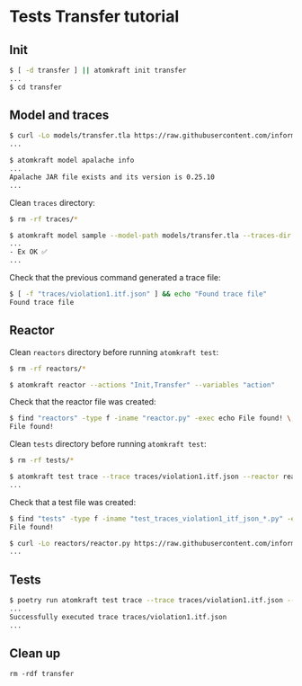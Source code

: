 # Tests Transfer tutorial

## Init

```sh
$ [ -d transfer ] || atomkraft init transfer
...
$ cd transfer
```

## Model and traces

<!-- $MDX dir=transfer -->
```sh
$ curl -Lo models/transfer.tla https://raw.githubusercontent.com/informalsystems/atomkraft/dev/examples/cosmos-sdk/transfer/transfer.tla
...
```

```sh
$ atomkraft model apalache info
...
Apalache JAR file exists and its version is 0.25.10
...
```

Clean `traces` directory:

<!-- $MDX dir=transfer -->
```sh
$ rm -rf traces/*
```

<!-- $MDX dir=transfer -->
```sh
$ atomkraft model sample --model-path models/transfer.tla --traces-dir traces --examples Ex
...
- Ex OK ✅
...
```

Check that the previous command generated a trace file:

<!-- $MDX dir=transfer -->
```sh
$ [ -f "traces/violation1.itf.json" ] && echo "Found trace file"
Found trace file
```

## Reactor

Clean `reactors` directory before running `atomkraft test`:

<!-- $MDX dir=transfer -->
```sh
$ rm -rf reactors/*
```

<!-- $MDX dir=transfer -->
```sh
$ atomkraft reactor --actions "Init,Transfer" --variables "action"
```

Check that the reactor file was created:

<!-- $MDX dir=transfer -->
```sh
$ find "reactors" -type f -iname "reactor.py" -exec echo File found! \;
File found!
```

Clean `tests` directory before running `atomkraft test`:

<!-- $MDX dir=transfer -->
```sh
$ rm -rf tests/*
```

<!-- $MDX dir=transfer -->
```sh
$ atomkraft test trace --trace traces/violation1.itf.json --reactor reactors/reactor.py --keypath action.tag --verbose
...
```

Check that a test file was created:

<!-- $MDX dir=transfer -->
```sh
$ find "tests" -type f -iname "test_traces_violation1_itf_json_*.py" -exec echo File found! \;
File found!
```

<!-- $MDX dir=transfer -->
```sh
$ curl -Lo reactors/reactor.py https://raw.githubusercontent.com/informalsystems/atomkraft/dev/examples/cosmos-sdk/transfer/reactor.py
...
```

## Tests

<!-- $MDX dir=transfer -->
```sh
$ poetry run atomkraft test trace --trace traces/violation1.itf.json --reactor reactors/reactor.py --keypath action.tag --verbose
...
Successfully executed trace traces/violation1.itf.json
...
```

## Clean up

```
rm -rdf transfer
```
